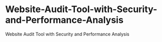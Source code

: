 # Website-Audit-Tool-with-Security-and-Performance-Analysis
Website Audit Tool with Security and Performance Analysis
